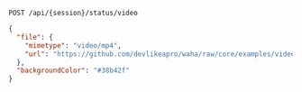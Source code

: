 ```http request
POST /api/{session}/status/video
```

```json { title="Body" }
{
  "file": {
    "mimetype": "video/mp4",
    "url": "https://github.com/devlikeapro/waha/raw/core/examples/video.mp4"
  },
  "backgroundColor": "#38b42f"
}
```
